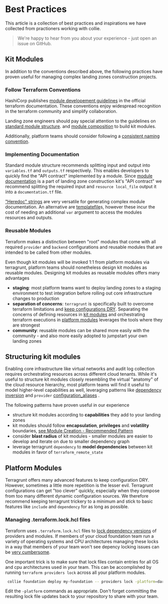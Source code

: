 # Best Practices

This article is a collection of best practices and inspirations we have collected from
practioners working with collie.

> We're happy to hear from you about your experience - just open an issue on GitHub.

## Kit Modules

In addition to the conventions described above, the following practices have proven useful
for managing complex landing zones construction projects.

### Follow Terraform Conventions

HashiCorp publishes [module developement guidelines](https://www.terraform.io/language/modules/develop) in the official
terraform documentation. These conventions enjoy widespread recognition in the terraform community and simplify
collaboration.

Landing zone engineers should pay special attention to the guidelines
on [standard module structure](https://www.terraform.io/language/modules/develop/structure).
and [module composition](https://www.terraform.io/language/modules/develop/composition) to build kit modules.

Additionally, platform teams should consider following a [consistent naming convention](https://www.terraform-best-practices.com/naming).

### Implementing Documentation

Standard module structure recommends splitting input and output into `variables.tf` and `outputs.tf` respectively. This
enables developers to quickly find the "API contract" implemented by a module.
Since [module documentation](../reference/kit-module.md#documentation-output) is a part of landing zone construction kit's "API
contract" we recommend splitting the required input and `resource local_file` output it into a `documentation.tf` file.

["Heredoc" strings](https://www.terraform.io/language/expressions/strings) are very versatile for generating complex
module documentation. An alternative are [templatefile](https://www.terraform.io/language/functions/templatefile)s,
however these incur the cost of needing an additional `var` argument to access the modules resources and outputs.

### Reusable Modules

Terraform makes a distinction between "root" modules that come with all required  `provider` and `backend`
configurations and reusable modules that are intended to be called from other modules.

Even though kit modules will be invoked 1:1 from platform modules via terragrunt, platform teams should nonetheless
design kit modules as reusable modules. Designing kit modules as reusable modules offers many advantages

- **staging**: most platform teams want to deploy landing zones to a staging environment to test integration before
  rolling out core infrastructure changes to production
- **separation of concerns**: `terragrunt` is specifically built to overcome terraform limitations and
  [keep configurations DRY](https://terragrunt.gruntwork.io/docs/getting-started/quick-start/#keep-your-provider-configuration-dry).
  Separating the concerns of defining resources in [kit modules](../reference/kit-module.md) and orchestrating terraform
  executions in [platform modules](../reference/platform-module.md) leverages the tools where they are strongest
- **community**: reusable modules can be shared more easily with the community - and also more easily adopted to
  jumpstart your own landing zones

## Structuring kit modules

Enabling core infrastructure like virtual networks and audit log collection requires orchestrating resources across
different cloud tenants. While it's useful to structure kit modules closely resembling the virtual "anatomy" of the
cloud resource hierarchy, most platform teams will find it useful to model higher-level capabilities as well, leveraging
patterns like [dependency inversion](https://www.terraform.io/language/modules/develop/composition#dependency-inversion)
and `provider`
[configuration_aliases](https://www.terraform.io/language/providers/configuration#alias-multiple-provider-configurations)
.

The following patterns have proven useful in our experience

- structure kit modules according to **capabilities** they add to your landing zones
- kit modules should follow **encapsulation**, **privileges** and **volatility** boundaries, [see Module Creation - Recommended Pattern](https://learn.hashicorp.com/tutorials/terraform/pattern-module-creation?in=terraform/modules)
- consider **blast radius** of kit modules - smaller modules are easier to develop and iterate on due to smaller dependency graph
- leverage terragrunt `dependency` to **model dependencies** between kit modules in favor of `terraform_remote_state`

## Platform Modules

Terragrunt offers many advanced features to keep configuration DRY. However, sometimes a little more repetition is the
lesser evil. Terragrunt configurations can get "too clever" quickly, especially when they compose from too many
different dynamic configuration sources. We therefore recommend keeping terragrunt trickery to a minimum and stick to
basic features like `include` and `dependency` for as long as possible.

### Managing .terraform.lock.hcl files

Terraform uses `.terraform.lock.hcl` files to [lock dependency versions](https://developer.hashicorp.com/terraform/language/files/dependency-lock) of providers and modules. If members of your cloud foundation team run a variety of operating systems and CPU architectures
managing these locks in a way that members of your team won't see depency locking issues can be [very cumbersome](https://github.com/hashicorp/terraform/issues/29958).

One important trick is to make sure that lock files contain entries for all OS and cpu architectures used in your team.
This can be accomplished by running `terraform providers lock` across all your platform modules.

```sh
 collie foundation deploy my-foundation -- providers lock -platform=darwin_amd64 -platform=linux_amd64 -platform=darwin_arm64
```

Edit the `-platform` commands as appropriate. Don't forget committing the resulting lock file updates back to your repository
to share with your team.
